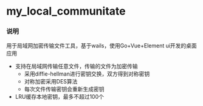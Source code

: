 # my_local_communitate

### 说明

用于局域网加密传输文件工具，基于wails，使用Go+Vue+Element ui开发的桌面应用

- 支持在局域网传输任意文件，传输的文件为加密传输
  - 采用diffie-hellman进行密钥交换，双方得到对称密钥
  - 对称加密采用DES算法
  - 每次文件传输密钥会重新生成密钥
- LRU缓存本地密钥，最多不超过100个

